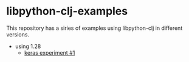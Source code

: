 # libpython-clj-examples 


This repository has a siries of examples using libpython-clj in different versions.


* using 1.28
  * [keras experiment #1](./using-1.28/resources/public/basic-tests/keras-test/index.html)
